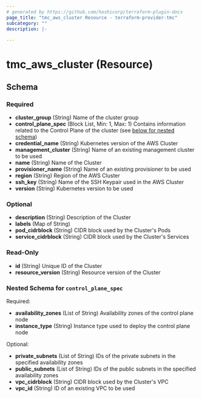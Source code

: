 ```yaml
---
# generated by https://github.com/hashicorp/terraform-plugin-docs
page_title: "tmc_aws_cluster Resource - terraform-provider-tmc"
subcategory: ""
description: |-
  
---
```


# tmc_aws_cluster (Resource)





<!-- schema generated by tfplugindocs -->
## Schema

### Required

- **cluster_group** (String) Name of the cluster group
- **control_plane_spec** (Block List, Min: 1, Max: 1) Contains information related to the Control Plane of the cluster (see [below for nested schema](#nestedblock--control_plane_spec))
- **credential_name** (String) Kubernetes version of the AWS Cluster
- **management_cluster** (String) Name of an existing management cluster to be used
- **name** (String) Name of the Cluster
- **provisioner_name** (String) Name of an existing provisioner to be used
- **region** (String) Region of the AWS Cluster
- **ssh_key** (String) Name of the SSH Keypair used in the AWS Cluster
- **version** (String) Kubernetes version to be used

### Optional

- **description** (String) Description of the Cluster
- **labels** (Map of String)
- **pod_cidrblock** (String) CIDR block used by the Cluster's Pods
- **service_cidrblock** (String) CIDR block used by the Cluster's Services

### Read-Only

- **id** (String) Unique ID of the Cluster
- **resource_version** (String) Resource version of the Cluster

<a id="nestedblock--control_plane_spec"></a>
### Nested Schema for `control_plane_spec`

Required:

- **availability_zones** (List of String) Availability zones of the control plane node
- **instance_type** (String) Instance type used to deploy the control plane node

Optional:

- **private_subnets** (List of String) IDs of the private subnets in the specified availability zones
- **public_subnets** (List of String) IDs of the public subnets in the specified availability zones
- **vpc_cidrblock** (String) CIDR block used by the Cluster's VPC
- **vpc_id** (String) ID of an existing VPC to be used



